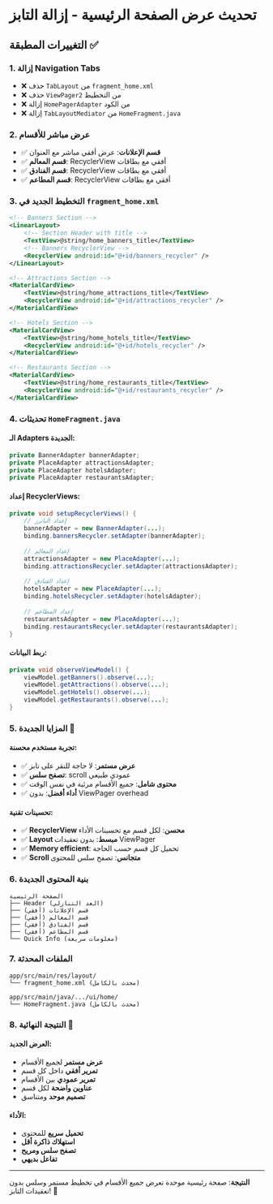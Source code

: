 # تحديث عرض الصفحة الرئيسية - إزالة التابز

## التغييرات المطبقة ✅

### 1. إزالة Navigation Tabs
- ❌ حذف `TabLayout` من `fragment_home.xml`
- ❌ حذف `ViewPager2` من التخطيط  
- ❌ إزالة `HomePagerAdapter` من الكود
- ❌ إزالة `TabLayoutMediator` من `HomeFragment.java`

### 2. عرض مباشر للأقسام
- ✅ **قسم الإعلانات**: عرض أفقي مباشر مع العنوان
- ✅ **قسم المعالم**: RecyclerView أفقي مع بطاقات
- ✅ **قسم الفنادق**: RecyclerView أفقي مع بطاقات  
- ✅ **قسم المطاعم**: RecyclerView أفقي مع بطاقات

### 3. التخطيط الجديد في `fragment_home.xml`

```xml
<!-- Banners Section -->
<LinearLayout> 
    <!-- Section Header with title -->
    <TextView>@string/home_banners_title</TextView>
    <!-- Banners RecyclerView -->
    <RecyclerView android:id="@+id/banners_recycler" />
</LinearLayout>

<!-- Attractions Section -->
<MaterialCardView>
    <TextView>@string/home_attractions_title</TextView>
    <RecyclerView android:id="@+id/attractions_recycler" />
</MaterialCardView>

<!-- Hotels Section -->
<MaterialCardView>
    <TextView>@string/home_hotels_title</TextView>
    <RecyclerView android:id="@+id/hotels_recycler" />
</MaterialCardView>

<!-- Restaurants Section -->
<MaterialCardView>
    <TextView>@string/home_restaurants_title</TextView>
    <RecyclerView android:id="@+id/restaurants_recycler" />
</MaterialCardView>
```

### 4. تحديثات `HomeFragment.java`

#### الـ Adapters الجديدة:
```java
private BannerAdapter bannerAdapter;
private PlaceAdapter attractionsAdapter;
private PlaceAdapter hotelsAdapter;
private PlaceAdapter restaurantsAdapter;
```

#### إعداد RecyclerViews:
```java
private void setupRecyclerViews() {
    // إعداد البانرز
    bannerAdapter = new BannerAdapter(...);
    binding.bannersRecycler.setAdapter(bannerAdapter);
    
    // إعداد المعالم
    attractionsAdapter = new PlaceAdapter(...);
    binding.attractionsRecycler.setAdapter(attractionsAdapter);
    
    // إعداد الفنادق
    hotelsAdapter = new PlaceAdapter(...);
    binding.hotelsRecycler.setAdapter(hotelsAdapter);
    
    // إعداد المطاعم
    restaurantsAdapter = new PlaceAdapter(...);
    binding.restaurantsRecycler.setAdapter(restaurantsAdapter);
}
```

#### ربط البيانات:
```java
private void observeViewModel() {
    viewModel.getBanners().observe(...);
    viewModel.getAttractions().observe(...);
    viewModel.getHotels().observe(...);
    viewModel.getRestaurants().observe(...);
}
```

### 5. المزايا الجديدة 🎯

#### تجربة مستخدم محسنة:
- ✅ **عرض مستمر**: لا حاجة للنقر على تابز
- ✅ **تصفح سلس**: scroll عمودي طبيعي
- ✅ **محتوى شامل**: جميع الأقسام مرئية في نفس الوقت
- ✅ **أداء أفضل**: بدون ViewPager overhead

#### تحسينات تقنية:
- ✅ **RecyclerView محسن**: لكل قسم مع تحسينات الأداء
- ✅ **Layout مبسط**: بدون تعقيدات ViewPager
- ✅ **Memory efficient**: تحميل كل قسم حسب الحاجة
- ✅ **Scroll متجانس**: تصفح سلس للمحتوى

### 6. بنية المحتوى الجديدة

```
الصفحة الرئيسية
├── Header (العد التنازلي)
├── قسم الإعلانات (أفقي)
├── قسم المعالم (أفقي)  
├── قسم الفنادق (أفقي)
├── قسم المطاعم (أفقي)
└── Quick Info (معلومات سريعة)
```

### 7. الملفات المحدثة

```
app/src/main/res/layout/
└── fragment_home.xml (محدث بالكامل)

app/src/main/java/.../ui/home/
└── HomeFragment.java (محدث بالكامل)
```

### 8. النتيجة النهائية 🚀

#### العرض الجديد:
- **عرض مستمر** لجميع الأقسام
- **تمرير أفقي** داخل كل قسم  
- **تمرير عمودي** بين الأقسام
- **عناوين واضحة** لكل قسم
- **تصميم موحد** ومتناسق

#### الأداء:
- **تحميل سريع** للمحتوى
- **استهلاك ذاكرة أقل**
- **تصفح سلس ومريح**
- **تفاعل بديهي**

---

**النتيجة**: صفحة رئيسية موحدة تعرض جميع الأقسام في تخطيط مستمر وسلس بدون تعقيدات التابز! 🎉
